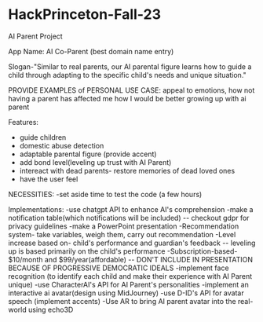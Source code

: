 # HackPrinceton-Fall-23
AI Parent Project

App Name: AI Co-Parent (best domain name entry)

Slogan-"Similar to real parents, our AI parental figure learns how to guide a child through adapting to the specific child's needs and unique situation."

PROVIDE EXAMPLES of PERSONAL USE CASE: appeal to emotions, how not having a parent has affected me
how I would be better growing up with ai parent


Features:
  - guide children
  - domestic abuse detection
  - adaptable parental figure (provide accent)
  - add bond level(leveling up trust with AI Parent)
  - intereact with dead parents- restore memories of dead loved ones
  - have the user feel


NECESSITIES:
  -set aside time to test the code (a few hours)

Implementations:
  -use chatgpt API to enhance AI's comprehension
  -make a notification table(which notifications will be included) -- checkout gdpr for privacy guidelines
  -make a PowerPoint presentation
  -Recommendation system- take variables, weigh them, carry out recommendation
  -Level increase based on- child's performance and guardian's feedback -- leveling up is based primarily on the child's performance 
  -Subscription-based- $10/month and $99/year(affordable) -- DON'T INCLUDE IN PRESENTATION BECAUSE OF PROGRESSIVE DEMOCRATIC IDEALS
  -implement face recognition (to identify each child and make their experience with AI Parent unique)
  -use CharacterAI's API for AI Parent's personalities
  -implement an interactive ai avatar(design using MidJourney)
  -use D-ID's API for avatar speech (implement accents)
  -Use AR to bring AI parent avatar into the real-world using echo3D